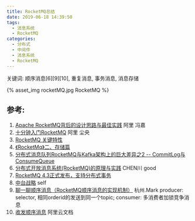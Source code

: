 ```yaml
---
title: RocketMQ总结
date: 2019-06-18 14:39:50
tags:
  - 消息系统
  - RocketMQ
categories:
  - 分布式 
  - 中间件
  - 消息系统
  - RocketMQ   
---
```


关键词: 顺序消息[6][9][10], 重复消息, 事务消息, 消息存储

{% asset_img  rocketMQ.jpg  RocketMQ %}

## 参考:

1. [Apache RocketMQ背后的设计思路与最佳实践](https://yq.aliyun.com/articles/71889?spm=5176.100239.blogcont55626.10.FWVVKw) 阿里 冯嘉
2. [十分钟入门RocketMQ](https://yq.aliyun.com/articles/66101?spm=5176.100239.blogcont55634.18.ODias7)  阿里 尘央
3. [RocketMQ 关键特性](https://yq.aliyun.com/articles/66110?spm=a2c4e.11155435.0.0.2cb97b3fBOIG8W)
4. [《RocketMq》二、存储篇](https://blog.csdn.net/xxxxxx91116/article/details/50333161)
5. [分布式消息队列RocketMQ与Kafka架构上的巨大差异之2 -- CommitLog与ConsumeQueue](https://blog.csdn.net/gh670011677/article/details/75095469)
6. [分布式开放消息系统(RocketMQ)的原理与实践](https://www.jianshu.com/p/453c6e7ff81c)   CHEN川  good
7. [RocketMQ 4.3正式发布，支持分布式事务](https://mp.weixin.qq.com/s?__biz=MjM5MDE0Mjc4MA==&mid=2651008627&idx=1&sn=a308010e080e1aa7784abb4a1bcaadb7&chksm=bdbed6208ac95f3614f4055821e870882ea207e8a58af48f043e78cb4391e6f1206b41f86a88&scene=27#wechat_redirect)
8. [中台战略](https://www6v.github.io/www6vHomeHexo/2019/05/02/middleStage/) self
9. [聊一聊顺序消息（RocketMQ顺序消息的实现机制）](https://www.cnblogs.com/hzmark/p/orderly_message.html)  杭州.Mark
   producer: selector, 相同orderid的发送到同一个topic;
   consumer: 多消费者加锁竞争消息
10. [收发顺序消息](https://help.aliyun.com/document_detail/49323.html)  阿里云文档


